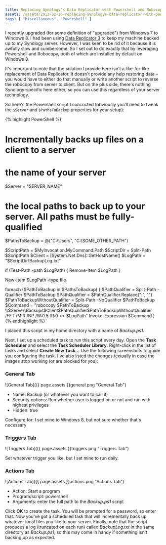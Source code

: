 ```yaml
---
title: Replacing Synology’s Data Replicator with Powershell and Robocopy
assets: /assets/2013-02-16-replacing-synologys-data-replicator-with-powershell-and-robocopy/
tags: [ "Miscellaneous", "Powershell" ]
---
```


I recently upgraded (for some definition of "upgraded") from Windows 7 to Windows 8. I had been using [Data Replicator 3](https://www.synology.com/en-us/knowledgebase/tutorials/454) to keep my machine backed up to my Synology server. However, I was keen to be rid of it because it is awfully slow and cumbersome. So I set out to do exactly that by leveraging Powershell and Robocopy, both of which are installed by default on Windows 8.

It's important to note that the solution I provide here isn't a like-for-like replacement of Data Replicator. It doesn't provide any help restoring data – you would have to either do that manually or write another script to reverse the robocopy from server to client. But on the plus side, there's nothing Synology-specific here either, so you can use this regardless of your server technology.

So here's the Powershell script I concocted (obviously you'll need to tweak the `$Server` and `$PathsToBackup` properties for your setup):

{% highlight PowerShell %}
# Incrementally backs up files on a client to a server
 
# the name of your server
$Server = "SERVER_NAME"
 
# the local paths to back up to your server. All paths must be fully-qualified
$PathsToBackup = @("C:\Users", "C:\SOME_OTHER_PATH")
 
$ScriptPath = $MyInvocation.MyCommand.Path
$ScriptDir = Split-Path $ScriptPath
$Client = [System.Net.Dns]::GetHostName()
$LogPath = "$ScriptDir\BackupLog.txt"
 
if (Test-Path -path $LogPath)
{
    Remove-Item $LogPath
}
 
New-Item $LogPath -type file
 
foreach ($PathToBackup in $PathsToBackup)
{
    $PathQualifier = Split-Path -Qualifier $PathToBackup
    $PathQualifier = $PathQualifier.Replace(":", "")
    $PathToBackupWithoutQualifier = Split-Path -NoQualifier $PathToBackup
    $Command = "robocopy $PathToBackup \\$Server\Backups\$Client\$PathQualifier\$PathToBackupWithoutQualifier /FFT /MIR /NP /W:0.5 /R:0 >> $LogPath"
    Invoke-Expression $Command
}
{% endhighlight %}

I placed this script in my home directory with a name of *Backup.ps1*.

Next, I set up a scheduled task to run this script every day. Open the **Task Scheduler** and select the **Task Scheduler Library**. Right-click in the list of tasks and select **Create New Task...** Use the following screenshots to guide you configuring the task. I've also listed the changes textually in case the images stop working (or are blocked for you):

### General Tab

![General Tab]({{ page.assets }}general.png "General Tab")

* Name: Backup (or whatever you want to call it)
* Security options: Run whether user is logged on or not and run with highest privileges
* Hidden: true

Configure for: I set mine to Windows 8, but not sure whether that's necessary

### Triggers Tab

![Triggers Tab]({{ page.assets }}triggers.png "Triggers Tab")

Set whatever trigger you like, but I set mine to run daily.

### Actions Tab

![Actions Tab]({{ page.assets }}actions.png "Actions Tab")

* Action: Start a program
* Program/script: powershell
* Arguments: enter the full path to the *Backup.ps1* script

Click **OK** to create the task. You will be prompted for a password, so enter that. Now you've got a scheduled task that will incrementally back up whatever local files you like to your server. Finally, note that the script produces a log (truncated on each run) called *BackupLog.txt* in the same directory as *Backup.ps1*, so this may come in handy if something isn't backing up as expected.

